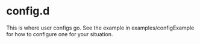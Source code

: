 # config.d

This is where user configs go. See the example in examples/configExample for how to configure one for your situation.
